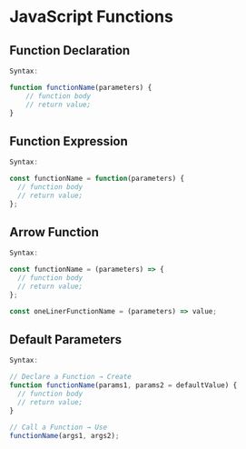 # JavaScript Functions

## Function Declaration

```js
Syntax: 

function functionName(parameters) {
	// function body
	// return value;
}
```

## Function Expression

```js
Syntax:

const functionName = function(parameters) {
  // function body
  // return value;
};
```

## Arrow Function

```js
Syntax: 

const functionName = (parameters) => {
  // function body
  // return value;
};

const oneLinerFunctionName = (parameters) => value;

```

## Default  Parameters

```js
Syntax:

// Declare a Function → Create
function functionName(params1, params2 = defaultValue) {
  // function body
  // return value;
}

// Call a Function → Use
functionName(args1, args2);

```
